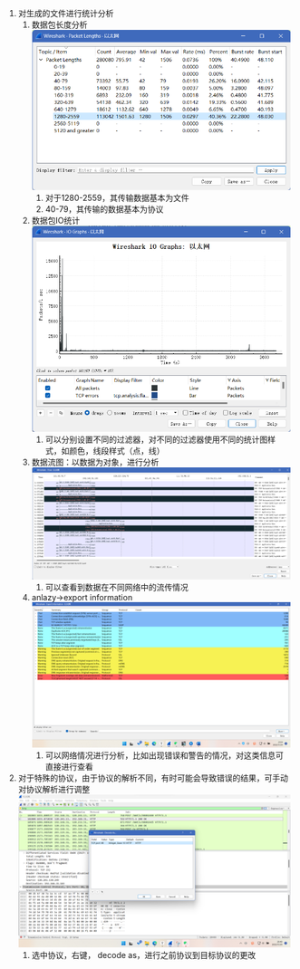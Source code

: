 1. 对生成的文件进行统计分析
   1. 数据包长度分析![image-20221129204119565](res/04.数据分析/image-20221129204119565.png)
      1. 对于1280-2559，其传输数据基本为文件
      2. 40-79，其传输的数据基本为协议
   2. 数据包IO统计![image-20221129204252016](res/04.数据分析/image-20221129204252016.png)
      1. 可以分别设置不同的过滤器，对不同的过滤器使用不同的统计图样式，如颜色，线段样式（点，线）
   3. 数据流图：以数据为对象，进行分析![image-20221129204538935](res/04.数据分析/image-20221129204538935.png)
      1. 可以查看到数据在不同网络中的流传情况
   4. anlazy->export information![image-20221129210539793](res/04.数据分析/image-20221129210539793.png)
      1. 可以网络情况进行分析，比如出现错误和警告的情况，对这类信息可直接进行查看
2. 对于特殊的协议，由于协议的解析不同，有时可能会导致错误的结果，可手动对协议解析进行调整![image-20221129204955906](res/04.数据分析/image-20221129204955906.png)
   1. 选中协议，右键， decode as，进行之前协议到目标协议的更改